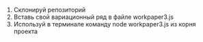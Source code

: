 1. Склонируй репозиторий
2. Вставь свой вариационный ряд в файле workpaper3.js
3. Используй в терминале команду node workpaper3.js из корня проекта
